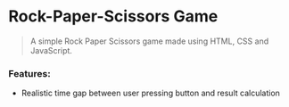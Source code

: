 # Rock-Paper-Scissors Game
> A simple Rock Paper Scissors game made using HTML, CSS and JavaScript.

### Features:
- Realistic time gap between user pressing button and result calculation
